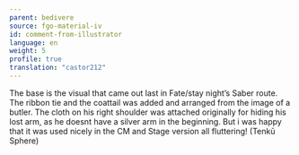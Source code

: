 ```yaml
---
parent: bedivere
source: fgo-material-iv
id: comment-from-illustrator
language: en
weight: 5
profile: true
translation: "castor212"
---
```


The base is the visual that came out last in Fate/stay night’s Saber route. The ribbon tie and the coattail was added and arranged from the image of a butler. The cloth on his right shoulder was attached originally for hiding his lost arm, as he doesnt have a silver arm in the beginning. But i was happy that it was used nicely in the CM and Stage version all fluttering! (Tenkū Sphere)

